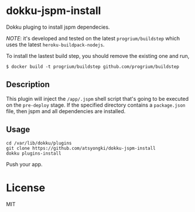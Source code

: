 dokku-jspm-install
===================

Dokku pluging to install jspm dependecies.

*NOTE*: it's developed and tested on the latest `progrium/buildstep` which uses the latest `heroku-buildpack-nodejs`.

To install the lastest build step, you should remove the existing one and run,

```
$ docker build -t progrium/buildstep github.com/progrium/buildstep
```

## Description

This plugin will inject the `/app/.jspm` shell script that's going to be executed on the `pre-deploy` stage. If the specified directory contains a `package.json` file, then jspm and all dependencies are installed.

## Usage

```
cd /var/lib/dokku/plugins
git clone https://github.com/atsyongki/dokku-jspm-install
dokku plugins-install
```

Push your app.

# License

MIT
